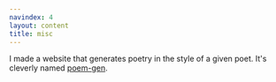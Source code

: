 ```yaml
---
navindex: 4
layout: content
title: misc
---
```


I made a website that generates poetry in the style of a given poet.
It's cleverly named [poem-gen](http://poem-gen.com).
